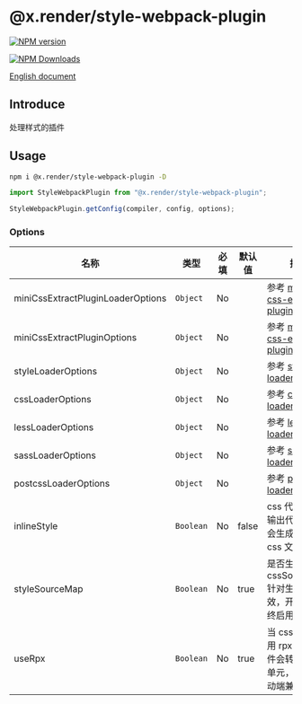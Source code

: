 # @x.render/style-webpack-plugin

<p>
<a href="https://www.npmjs.com/package/@x.render/style-webpack-plugin" target="__blank"><img src="https://img.shields.io/npm/v/@x.render/style-webpack-plugin" alt="NPM version" /></a>

<a href="https://www.npmjs.com/package/@x.render/style-webpack-plugin" target="__blank"><img src="https://img.shields.io/npm/dm/%40x.render%2Fstyle-webpack-plugin" alt="NPM Downloads" /></a>

</p>

[English document](./README.md)

## Introduce

处理样式的插件

## Usage

```bash
npm i @x.render/style-webpack-plugin -D
```

```javascript
import StyleWebpackPlugin from "@x.render/style-webpack-plugin";

StyleWebpackPlugin.getConfig(compiler, config, options);
```

### Options

| **名称**                          | **类型**  | **必填** | **默认值** | **描述**                                                                                                      |
| --------------------------------- | --------- | -------- | ---------- | ------------------------------------------------------------------------------------------------------------- |
| miniCssExtractPluginLoaderOptions | `Object`  | No       |            | 参考 [mini-css-extract-plugin's loader](https://www.npmjs.com/package/mini-css-extract-plugin#loader-options) |
| miniCssExtractPluginOptions       | `Object`  | No       |            | 参考 [mini-css-extract-plugin](https://www.npmjs.com/package/mini-css-extract-plugin)                         |
| styleLoaderOptions                | `Object`  | No       |            | 参考 [style-loader](https://www.npmjs.com/package/style-loader)                                               |
| cssLoaderOptions                  | `Object`  | No       |            | 参考 [css-loader](https://www.npmjs.com/package/css-loader)                                                   |
| lessLoaderOptions                 | `Object`  | No       |            | 参考 [less-loader](https://www.npmjs.com/package/less-loader)                                                 |
| sassLoaderOptions                 | `Object`  | No       |            | 参考 [sass-loader](https://www.npmjs.com/package/sass-loader)                                                 |
| postcssLoaderOptions              | `Object`  | No       |            | 参考 [postcss-loader](https://www.npmjs.com/package/postcss-loader)                                           |
| inlineStyle                       | `Boolean` | No       | false      | css 代码集成到输出代码中，不会生成单独的 css 文件。                                                           |
| styleSourceMap                    | `Boolean` | No       | true       | 是否生成 cssSourceMap 针对生产环境有效，开发环境始终启用。                                                    |
| useRpx                            | `Boolean` | No       | true       | 当 css 单位使用 rpx 时，插件会转换为 vm 单元，以实现移动端兼容。                                              |
